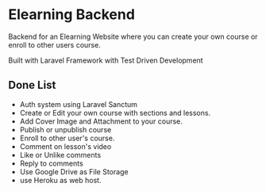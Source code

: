 # Elearning Backend

Backend for an Elearning Website where you can create your own course or enroll to other users course.

Built with Laravel Framework with Test Driven Development

## Done List

- Auth system using Laravel Sanctum
- Create or Edit your own course with sections and lessons.
- Add Cover Image and Attachment to your course.
- Publish or unpublish course
- Enroll to other user's course.
- Comment on lesson's video
- Like or Unlike comments
- Reply to comments
- Use Google Drive as File Storage
- use Heroku as web host.

